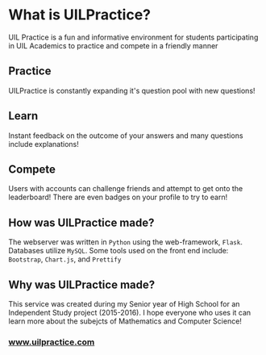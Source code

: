 # What is UILPractice?
UIL Practice is a fun and informative environment for students participating in UIL Academics to practice and compete in a friendly manner

## Practice
UILPractice is constantly expanding it's question pool with new questions!

## Learn
Instant feedback on the outcome of your answers and many questions include explanations!

## Compete
Users with accounts can challenge friends and attempt to get onto the leaderboard! There are even badges on your profile to try to earn!


## How was UILPractice made?
The webserver was written in `Python` using the web-framework, `Flask`. Databases utilize `MySQL`.
Some tools used on the front end include: `Bootstrap`, `Chart.js`, and `Prettify`


## Why was UILPractice made?
This service was created during my Senior year of High School for an Independent Study project (2015-2016). I hope everyone who uses it can learn more about the subejcts of Mathematics and Computer Science! 

### www.uilpractice.com
